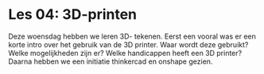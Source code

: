 
# Les 04: 3D-printen 


Deze woensdag hebben we leren 3D- tekenen. Eerst een vooral was er een korte intro over het gebruik van de 3D printer. Waar wordt deze gebruikt? Welke mogelijkheden zijn er? Welke handicappen heeft een 3D printer? Daarna hebben we een initiatie thinkercad en onshape gezien. 
